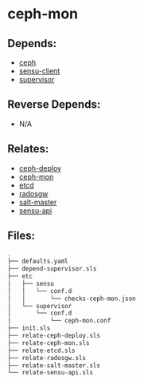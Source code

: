 # ceph-mon

## Depends:

  -  [ceph](/salt/ceph)
  -  [sensu-client](/salt/sensu-client)
  -  [supervisor](/salt/supervisor)

## Reverse Depends:

  -  N/A

## Relates:

  -  [ceph-deploy](/salt/ceph-deploy)
  -  [ceph-mon](/salt/ceph-mon)
  -  [etcd](/salt/etcd)
  -  [radosgw](/salt/radosgw)
  -  [salt-master](/salt/salt-master)
  -  [sensu-api](/salt/sensu-api)

## Files:

```bash
.
├── defaults.yaml
├── depend-supervisor.sls
├── etc
│   ├── sensu
│   │   └── conf.d
│   │       └── checks-ceph-mon.json
│   └── supervisor
│       └── conf.d
│           └── ceph-mon.conf
├── init.sls
├── relate-ceph-deploy.sls
├── relate-ceph-mon.sls
├── relate-etcd.sls
├── relate-radosgw.sls
├── relate-salt-master.sls
└── relate-sensu-api.sls
```
